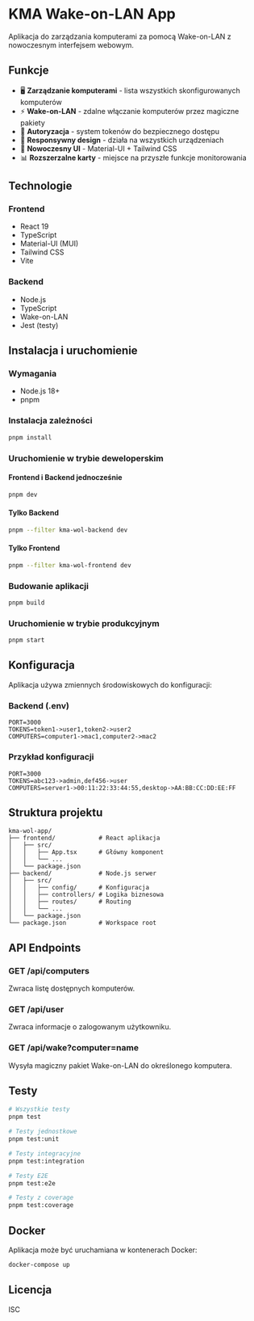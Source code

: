 # KMA Wake-on-LAN App

Aplikacja do zarządzania komputerami za pomocą Wake-on-LAN z nowoczesnym interfejsem webowym.

## Funkcje

- 🖥️ **Zarządzanie komputerami** - lista wszystkich skonfigurowanych komputerów
- ⚡ **Wake-on-LAN** - zdalne włączanie komputerów przez magiczne pakiety
- 🔐 **Autoryzacja** - system tokenów do bezpiecznego dostępu
- 📱 **Responsywny design** - działa na wszystkich urządzeniach
- 🎨 **Nowoczesny UI** - Material-UI + Tailwind CSS
- 📊 **Rozszerzalne karty** - miejsce na przyszłe funkcje monitorowania

## Technologie

### Frontend
- React 19
- TypeScript
- Material-UI (MUI)
- Tailwind CSS
- Vite

### Backend
- Node.js
- TypeScript
- Wake-on-LAN
- Jest (testy)

## Instalacja i uruchomienie

### Wymagania
- Node.js 18+
- pnpm

### Instalacja zależności
```bash
pnpm install
```

### Uruchomienie w trybie deweloperskim

#### Frontend i Backend jednocześnie
```bash
pnpm dev
```

#### Tylko Backend
```bash
pnpm --filter kma-wol-backend dev
```

#### Tylko Frontend
```bash
pnpm --filter kma-wol-frontend dev
```

### Budowanie aplikacji
```bash
pnpm build
```

### Uruchomienie w trybie produkcyjnym
```bash
pnpm start
```

## Konfiguracja

Aplikacja używa zmiennych środowiskowych do konfiguracji:

### Backend (.env)
```env
PORT=3000
TOKENS=token1->user1,token2->user2
COMPUTERS=computer1->mac1,computer2->mac2
```

### Przykład konfiguracji
```env
PORT=3000
TOKENS=abc123->admin,def456->user
COMPUTERS=server1->00:11:22:33:44:55,desktop->AA:BB:CC:DD:EE:FF
```

## Struktura projektu

```
kma-wol-app/
├── frontend/            # React aplikacja
│   ├── src/
│   │   ├── App.tsx      # Główny komponent
│   │   └── ...
│   └── package.json
├── backend/             # Node.js serwer
│   ├── src/
│   │   ├── config/      # Konfiguracja
│   │   ├── controllers/ # Logika biznesowa
│   │   ├── routes/      # Routing
│   │   └── ...
│   └── package.json
└── package.json         # Workspace root
```

## API Endpoints

### GET /api/computers
Zwraca listę dostępnych komputerów.

### GET /api/user
Zwraca informacje o zalogowanym użytkowniku.

### GET /api/wake?computer=name
Wysyła magiczny pakiet Wake-on-LAN do określonego komputera.

## Testy

```bash
# Wszystkie testy
pnpm test

# Testy jednostkowe
pnpm test:unit

# Testy integracyjne
pnpm test:integration

# Testy E2E
pnpm test:e2e

# Testy z coverage
pnpm test:coverage
```

## Docker

Aplikacja może być uruchamiana w kontenerach Docker:

```bash
docker-compose up
```

## Licencja

ISC